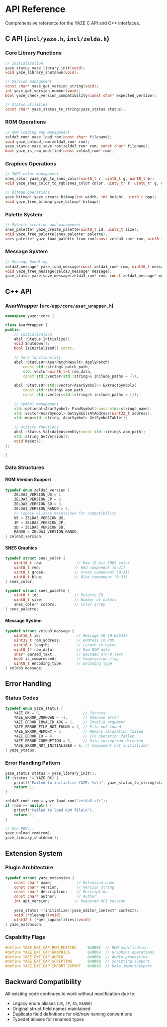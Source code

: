 # API Reference

Comprehensive reference for the YAZE C API and C++ interfaces.

## C API (`incl/yaze.h`, `incl/zelda.h`)

### Core Library Functions
```c
// Initialization
yaze_status yaze_library_init(void);
void yaze_library_shutdown(void);

// Version management
const char* yaze_get_version_string(void);
int yaze_get_version_number(void);
bool yaze_check_version_compatibility(const char* expected_version);

// Status utilities
const char* yaze_status_to_string(yaze_status status);
```

### ROM Operations
```c
// ROM loading and management
zelda3_rom* yaze_load_rom(const char* filename);
void yaze_unload_rom(zelda3_rom* rom);
yaze_status yaze_save_rom(zelda3_rom* rom, const char* filename);
bool yaze_is_rom_modified(const zelda3_rom* rom);
```

### Graphics Operations
```c
// SNES color management
snes_color yaze_rgb_to_snes_color(uint8_t r, uint8_t g, uint8_t b);
void yaze_snes_color_to_rgb(snes_color color, uint8_t* r, uint8_t* g, uint8_t* b);

// Bitmap operations
yaze_bitmap* yaze_create_bitmap(int width, int height, uint8_t bpp);
void yaze_free_bitmap(yaze_bitmap* bitmap);
```

### Palette System
```c
// Palette creation and management
snes_palette* yaze_create_palette(uint8_t id, uint8_t size);
void yaze_free_palette(snes_palette* palette);
snes_palette* yaze_load_palette_from_rom(const zelda3_rom* rom, uint8_t palette_id);
```

### Message System
```c
// Message handling
zelda3_message* yaze_load_message(const zelda3_rom* rom, uint16_t message_id);
void yaze_free_message(zelda3_message* message);
yaze_status yaze_save_message(zelda3_rom* rom, const zelda3_message* message);
```

## C++ API

### AsarWrapper (`src/app/core/asar_wrapper.h`)
```cpp
namespace yaze::core {

class AsarWrapper {
public:
    // Initialization
    absl::Status Initialize();
    void Shutdown();
    bool IsInitialized() const;
    
    // Core functionality
    absl::StatusOr<AsarPatchResult> ApplyPatch(
        const std::string& patch_path,
        std::vector<uint8_t>& rom_data,
        const std::vector<std::string>& include_paths = {});
    
    absl::StatusOr<std::vector<AsarSymbol>> ExtractSymbols(
        const std::string& asm_path,
        const std::vector<std::string>& include_paths = {});
    
    // Symbol management
    std::optional<AsarSymbol> FindSymbol(const std::string& name);
    std::vector<AsarSymbol> GetSymbolsAtAddress(uint32_t address);
    std::map<std::string, AsarSymbol> GetSymbolTable();
    
    // Utility functions
    absl::Status ValidateAssembly(const std::string& asm_path);
    std::string GetVersion();
    void Reset();
};

}
```

### Data Structures

#### ROM Version Support
```c
typedef enum zelda3_version {
    ZELDA3_VERSION_US = 1,
    ZELDA3_VERSION_JP = 2,
    ZELDA3_VERSION_SD = 3,
    ZELDA3_VERSION_RANDO = 4,
    // Legacy aliases maintained for compatibility
    US = ZELDA3_VERSION_US,
    JP = ZELDA3_VERSION_JP,
    SD = ZELDA3_VERSION_SD,
    RANDO = ZELDA3_VERSION_RANDO,
} zelda3_version;
```

#### SNES Graphics
```c
typedef struct snes_color {
    uint16_t raw;               // Raw 15-bit SNES color
    uint8_t red;               // Red component (0-31)
    uint8_t green;             // Green component (0-31)
    uint8_t blue;              // Blue component (0-31)
} snes_color;

typedef struct snes_palette {
    uint8_t id;                // Palette ID
    uint8_t size;              // Number of colors
    snes_color* colors;        // Color array
} snes_palette;
```

#### Message System
```c
typedef struct zelda3_message {
    uint16_t id;                // Message ID (0-65535)
    uint32_t rom_address;       // Address in ROM
    uint16_t length;            // Length in bytes
    uint8_t* raw_data;          // Raw ROM data
    char* parsed_text;          // Decoded UTF-8 text
    bool is_compressed;         // Compression flag
    uint8_t encoding_type;      // Encoding type
} zelda3_message;
```

## Error Handling

### Status Codes
```c
typedef enum yaze_status {
    YAZE_OK = 0,                   // Success
    YAZE_ERROR_UNKNOWN = -1,       // Unknown error
    YAZE_ERROR_INVALID_ARG = 1,    // Invalid argument
    YAZE_ERROR_FILE_NOT_FOUND = 2, // File not found
    YAZE_ERROR_MEMORY = 3,         // Memory allocation failed
    YAZE_ERROR_IO = 4,             // I/O operation failed
    YAZE_ERROR_CORRUPTION = 5,     // Data corruption detected
    YAZE_ERROR_NOT_INITIALIZED = 6, // Component not initialized
} yaze_status;
```

### Error Handling Pattern
```c
yaze_status status = yaze_library_init();
if (status != YAZE_OK) {
    printf("Failed to initialize YAZE: %s\n", yaze_status_to_string(status));
    return 1;
}

zelda3_rom* rom = yaze_load_rom("zelda3.sfc");
if (rom == nullptr) {
    printf("Failed to load ROM file\n");
    return 1;
}

// Use ROM...
yaze_unload_rom(rom);
yaze_library_shutdown();
```

## Extension System

### Plugin Architecture
```c
typedef struct yaze_extension {
    const char* name;           // Extension name
    const char* version;        // Version string
    const char* description;    // Description
    const char* author;         // Author
    int api_version;           // Required API version
    
    yaze_status (*initialize)(yaze_editor_context* context);
    void (*cleanup)(void);
    uint32_t (*get_capabilities)(void);
} yaze_extension;
```

### Capability Flags
```c
#define YAZE_EXT_CAP_ROM_EDITING     0x0001  // ROM modification
#define YAZE_EXT_CAP_GRAPHICS        0x0002  // Graphics operations
#define YAZE_EXT_CAP_AUDIO           0x0004  // Audio processing
#define YAZE_EXT_CAP_SCRIPTING       0x0008  // Scripting support
#define YAZE_EXT_CAP_IMPORT_EXPORT   0x0010  // Data import/export
```

## Backward Compatibility

All existing code continues to work without modification due to:
- Legacy enum aliases (`US`, `JP`, `SD`, `RANDO`)
- Original struct field names maintained
- Duplicate field definitions for old/new naming conventions
- Typedef aliases for renamed types
